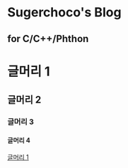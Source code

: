 Sugerchoco's Blog
=================

for C/C++/Phthon
----------------

# 글머리 1
## 글머리 2
### 글머리 3
#### 글머리 4

[글머리 1](link)
